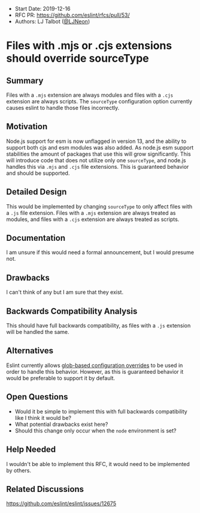 - Start Date: 2019-12-16
- RFC PR: https://github.com/eslint/rfcs/pull/53/
- Authors: LJ Talbot ([@LJNeon](https://github.com/LJNeon/))

# Files with .mjs or .cjs extensions should override sourceType

## Summary

Files with a `.mjs` extension are always modules and files with a `.cjs` extension are always scripts. The `sourceType` configuration option currently causes eslint to handle those files incorrectly.

## Motivation

Node.js support for esm is now unflagged in version 13, and the ability to support both cjs and esm modules was also added. As node.js esm support stabilities the amount of packages that use this will grow significantly. This will introduce code that does not utilize only one `sourceType`, and node.js handles this via `.mjs` and `.cjs` file extensions. This is guaranteed behavior and should be supported.

## Detailed Design

This would be implemented by changing `sourceType` to only affect files with a `.js` file extension. Files with a `.mjs` extension are always treated as modules, and files with a `.cjs` extension are always treated as scripts.

## Documentation

I am unsure if this would need a formal announcement, but I would presume not.

## Drawbacks

I can't think of any but I am sure that they exist.

## Backwards Compatibility Analysis

This should have full backwards compatibility, as files with a `.js` extension will be handled the same.

## Alternatives

Eslint currently allows [glob-based configuration overrides](https://eslint.org/docs/user-guide/configuring#configuration-based-on-glob-patterns) to be used in order to handle this behavior. However, as this is guaranteed behavior it would be preferable to support it by default.

## Open Questions

 - Would it be simple to implement this with full backwards compatibility like I think it would be?
 - What potential drawbacks exist here?
 - Should this change only occur when the `node` environment is set?

## Help Needed

I wouldn't be able to implement this RFC, it would need to be implemented by others.

## Related Discussions

https://github.com/eslint/eslint/issues/12675
